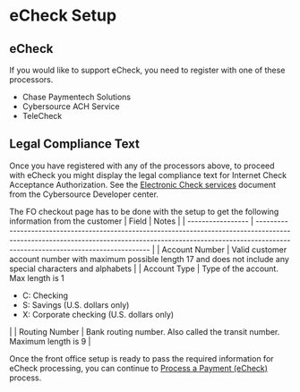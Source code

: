 # eCheck Setup

## eCheck

If you would like to support eCheck, you need to register with one of these processors.

- Chase Paymentech Solutions
- Cybersource ACH Service
- TeleCheck

## Legal Compliance Text

Once you have registered with any of the processors above, to proceed with eCheck you might display the legal compliance text for Internet Check Acceptance Authorization. See the [Electronic Check services](https://docs.cybersource.com/content/dam/new-documentation/documentation/en/e-checks/developer/all/so/e-checks-so.pdf) document from the Cybersource Developer center.

The FO checkout page has to be done with the setup to get the following information from the customer
| Field             | Notes                                                                                                                                                                                                       |
| ----------------- | ------------------------------------------------------------------------------------------------------------------------------------------------------------------------------------------------------------ |
| Account Number   | Valid customer account number with maximum possible length 17 and does not include any special characters and alphabets                                                                                                                             |
| Account Type     | Type of the account. Max length is 1 <ul> <li>C: Checking</li><li>S: Savings (U.S. dollars only)</li><li>X: Corporate checking (U.S. dollars only)</li></ul> |
| Routing Number         | Bank routing number. Also called the transit number. Maximum length is 9                                                                                            |

Once the front office setup is ready to pass the required information for eCheck processing, you can continue to [Process a Payment (eCheck)](Process-a-Payment-eCheck.md) process.